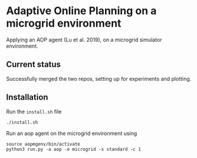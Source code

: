 # Adaptive Online Planning on a microgrid environment
Applying an AOP agent (Lu et al. 2019), on a microgrid simulator environment.

## Current status
Successfully merged the two repos, setting up for experiments and plotting.

## Installation
Run the `install.sh` file

``` ./install.sh ```

Run an aop agent on the microgrid environment using 

```
source aopmgenv/bin/activate
python3 run.py -a aop -e microgrid -s standard -c 1
```
